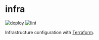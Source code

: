 # infra

[![deploy](https://github.com/gleich/infra/actions/workflows/deploy.yml/badge.svg)](https://github.com/gleich/infra/actions/workflows/deploy.yml)
[![lint](https://github.com/gleich/infra/actions/workflows/lint.yml/badge.svg)](https://github.com/gleich/infra/actions/workflows/lint.yml)

Infrastructure configuration with [Terraform](https://www.terraform.io).
